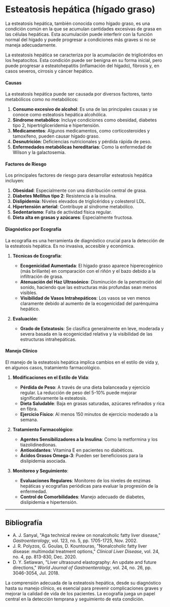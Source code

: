 # Esteatosis hepática (hígado graso)

La esteatosis hepática, también conocida como hígado graso, es una condición común en la que se acumulan cantidades excesivas de grasa en las células hepáticas. Esta acumulación puede interferir con la función normal del hígado y puede progresar a condiciones más graves si no se maneja adecuadamente.

La esteatosis hepática se caracteriza por la acumulación de triglicéridos en los hepatocitos. Esta condición puede ser benigna en su forma inicial, pero puede progresar a esteatohepatitis (inflamación del hígado), fibrosis y, en casos severos, cirrosis y cáncer hepático.

#### Causas

La esteatosis hepática puede ser causada por diversos factores, tanto metabólicos como no metabólicos:

1. **Consumo excesivo de alcohol**: Es una de las principales causas y se conoce como esteatosis hepática alcohólica.
2. **Síndrome metabólico**: Incluye condiciones como obesidad, diabetes tipo 2, hipertrigliceridemia e hipertensión.
3. **Medicamentos**: Algunos medicamentos, como corticosteroides y tamoxifeno, pueden causar hígado graso.
4. **Desnutrición**: Deficiencias nutricionales y pérdida rápida de peso.
5. **Enfermedades metabólicas hereditarias**: Como la enfermedad de Wilson y la galactosemia.

#### Factores de Riesgo

Los principales factores de riesgo para desarrollar esteatosis hepática incluyen:

1. **Obesidad**: Especialmente con una distribución central de grasa.
2. **Diabetes Mellitus tipo 2**: Resistencia a la insulina.
3. **Dislipidemia**: Niveles elevados de triglicéridos y colesterol LDL.
4. **Hipertensión arterial**: Contribuye al síndrome metabólico.
5. **Sedentarismo**: Falta de actividad física regular.
6. **Dieta alta en grasas y azúcares**: Especialmente fructosa.

#### Diagnóstico por Ecografía

La ecografía es una herramienta de diagnóstico crucial para la detección de la esteatosis hepática. Es no invasiva, accesible y económica.

1. **Técnicas de Ecografía**:
   - **Ecogenicidad Aumentada**: El hígado graso aparece hiperecogénico (más brillante) en comparación con el riñón y el bazo debido a la infiltración de grasa.
   - **Atenuación del Haz Ultrasónico**: Disminución de la penetración del sonido, haciendo que las estructuras más profundas sean menos visibles.
   - **Visibilidad de Vasos Intrahepáticos**: Los vasos se ven menos claramente debido al aumento de la ecogenicidad del parénquima hepático.

2. **Evaluación**:
   - **Grado de Esteatosis**: Se clasifica generalmente en leve, moderada y severa basada en la ecogenicidad relativa y la visibilidad de las estructuras intrahepáticas.

#### Manejo Clínico

El manejo de la esteatosis hepática implica cambios en el estilo de vida y, en algunos casos, tratamiento farmacológico.

1. **Modificaciones en el Estilo de Vida**:
   - **Pérdida de Peso**: A través de una dieta balanceada y ejercicio regular. La reducción de peso del 5-10% puede mejorar significativamente la esteatosis.
   - **Dieta Saludable**: Baja en grasas saturadas, azúcares refinados y rica en fibra.
   - **Ejercicio Físico**: Al menos 150 minutos de ejercicio moderado a la semana.

2. **Tratamiento Farmacológico**:
   - **Agentes Sensibilizadores a la Insulina**: Como la metformina y los tiazolidinedionas.
   - **Antioxidantes**: Vitamina E en pacientes no diabéticos.
   - **Ácidos Grasos Omega-3**: Pueden ser beneficiosos para la dislipidemia asociada.

3. **Monitoreo y Seguimiento**:
   - **Evaluaciones Regulares**: Monitoreo de los niveles de enzimas hepáticas y ecografías periódicas para evaluar la progresión de la enfermedad.
   - **Control de Comorbilidades**: Manejo adecuado de diabetes, dislipidemia e hipertensión.
     
---
## Bibliografía

- A. J. Sanyal, "Aga technical review on nonalcoholic fatty liver disease," *Gastroenterology*, vol. 123, no. 5, pp. 1705-1725, Nov. 2002.
- J. R. Polyzos, G. Goulas, D. Kountouras, "Nonalcoholic fatty liver disease: multimodal treatment options," *Clinical Liver Disease*, vol. 24, no. 4, pp. 813-830, Dec. 2020.
- D. Y. Setiawan, "Liver ultrasound elastography: An update and future directions," *World Journal of Gastroenterology*, vol. 24, no. 26, pp. 3046-3054, Jul. 2018.

La comprensión adecuada de la esteatosis hepática, desde su diagnóstico hasta su manejo clínico, es esencial para prevenir complicaciones graves y mejorar la calidad de vida de los pacientes. La ecografía juega un papel central en la detección temprana y seguimiento de esta condición.
